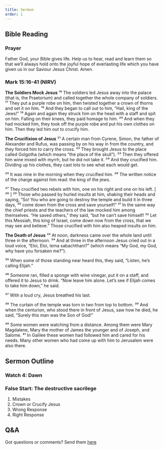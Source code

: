 ```yaml
---
title: Sermon 
order: 1
---
```


## Bible Reading

### Prayer
Father God, your Bible gives life. Help us to hear, read and learn them so that we’ll always hold onto the joyful hope of everlasting life which you have given us in our Saviour Jesus Christ. Amen.

### Mark 15:16-41 (NIRV)

**The Soldiers Mock Jesus**
¹⁶ The soldiers led Jesus away into the palace (that is, the Praetorium) and called together the whole company of soldiers. ¹⁷ They put a purple robe on him, then twisted together a crown of thorns and set it on him. ¹⁸ And they began to call out to him, “Hail, king of the Jews!” ¹⁹ Again and again they struck him on the head with a staff and spit on him. Falling on their knees, they paid homage to him. ²⁰ And when they had mocked him, they took off the purple robe and put his own clothes on him. Then they led him out to crucify him.

**The Crucifixion of Jesus**
²¹ A certain man from Cyrene, Simon, the father of Alexander and Rufus, was passing by on his way in from the country, and they forced him to carry the cross. ²² They brought Jesus to the place called Golgotha (which means “the place of the skull”). ²³ Then they offered him wine mixed with myrrh, but he did not take it. ²⁴ And they crucified him. Dividing up his clothes, they cast lots to see what each would get.

²⁵ It was nine in the morning when they crucified him. ²⁶ The written notice of the charge against him read: the king of the jews.

²⁷ They crucified two rebels with him, one on his right and one on his left. [ ²⁸ ] ²⁹ Those who passed by hurled insults at him, shaking their heads and saying, “So! You who are going to destroy the temple and build it in three days, ³⁰ come down from the cross and save yourself!” ³¹ In the same way the chief priests and the teachers of the law mocked him among themselves. “He saved others,” they said, “but he can’t save himself! ³² Let this Messiah, this king of Israel, come down now from the cross, that we may see and believe.” Those crucified with him also heaped insults on him.

**The Death of Jesus**
³³ At noon, darkness came over the whole land until three in the afternoon. ³⁴ And at three in the afternoon Jesus cried out in a loud voice, “Eloi, Eloi, lema sabachthani?” (which means “My God, my God, why have you forsaken me?”). 

³⁵ When some of those standing near heard this, they said, “Listen, he’s calling Elijah.”

³⁶ Someone ran, filled a sponge with wine vinegar, put it on a staff, and offered it to Jesus to drink. “Now leave him alone. Let’s see if Elijah comes to take him down,” he said.

³⁷ With a loud cry, Jesus breathed his last.

³⁸ The curtain of the temple was torn in two from top to bottom. ³⁹ And when the centurion, who stood there in front of Jesus, saw how he died, he said, “Surely this man was the Son of God!”

⁴⁰ Some women were watching from a distance. Among them were Mary Magdalene, Mary the mother of James the younger and of Joseph, and Salome. ⁴¹ In Galilee these women had followed him and cared for his needs. Many other women who had come up with him to Jerusalem were also there.



## Sermon Outline
### Watch 4: Dawn 
### False Start: The destructive sacrilege

1.    Mistakes
2.    Crown or Crucify Jesus
3.    Wrong Response
4.    Right Response 



## Q&A
Got questions or comments? Send them [here](https://tinyurl.com/SGHACQuestionsAnswers)
